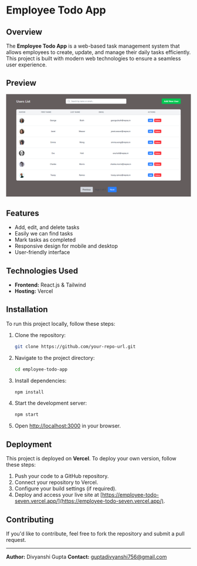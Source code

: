 # Employee Todo App

## Overview
The **Employee Todo App** is a web-based task management system that allows employees to create, update, and manage their daily tasks efficiently. This project is built with modern web technologies to ensure a seamless user experience.

## Preview
![Employee Todo App Preview](https://github.com/DivyanshiGupta-18/employee-todo/blob/main/public/screencapture-employee-todo-seven-vercel-app-users-2025-03-28-19_27_44.png
)

## Features
- Add, edit, and delete tasks
- Easily we can find tasks
- Mark tasks as completed
- Responsive design for mobile and desktop
- User-friendly interface

## Technologies Used
- **Frontend:** React.js & Tailwind
- **Hosting:** Vercel

## Installation
To run this project locally, follow these steps:

1. Clone the repository:
   ```sh
   git clone https://github.com/your-repo-url.git
   ```
2. Navigate to the project directory:
   ```sh
   cd employee-todo-app
   ```
3. Install dependencies:
   ```sh
   npm install
   ```
4. Start the development server:
   ```sh
   npm start
   ```
5. Open [http://localhost:3000](http://localhost:3000) in your browser.

## Deployment
This project is deployed on **Vercel**. To deploy your own version, follow these steps:
1. Push your code to a GitHub repository.
2. Connect your repository to Vercel.
3. Configure your build settings (if required).
4. Deploy and access your live site at [https://employee-todo-seven.vercel.app/](https://employee-todo-seven.vercel.app/).

## Contributing
If you'd like to contribute, feel free to fork the repository and submit a pull request.

---

**Author:** Divyanshi Gupta 
**Contact:** guptadivyanshi756@gmail.com
